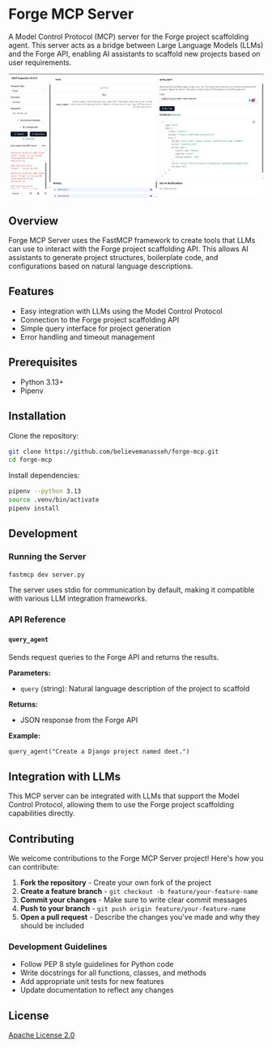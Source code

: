 # Forge MCP Server

A Model Control Protocol (MCP) server for the Forge project scaffolding agent. This server acts as a bridge between Large Language Models (LLMs) and the Forge API, enabling AI assistants to scaffold new projects based on user requirements.

![MCP Inspector Screenshot](assets/mcp-inspector-screenshot.jpg)

## Overview

Forge MCP Server uses the FastMCP framework to create tools that LLMs can use to interact with the Forge project scaffolding API. This allows AI assistants to generate project structures, boilerplate code, and configurations based on natural language descriptions.

## Features

- Easy integration with LLMs using the Model Control Protocol
- Connection to the Forge project scaffolding API
- Simple query interface for project generation
- Error handling and timeout management

## Prerequisites

- Python 3.13+
- Pipenv

## Installation

Clone the repository:

```bash
git clone https://github.com/believemanasseh/forge-mcp.git
cd forge-mcp
```

Install dependencies:

```bash
pipenv --python 3.13
source .venv/bin/activate
pipenv install
```

## Development

### Running the Server

```bash
fastmcp dev server.py
```

The server uses stdio for communication by default, making it compatible with various LLM integration frameworks.

### API Reference

#### `query_agent`

Sends request queries to the Forge API and returns the results.

**Parameters:**

- `query` (string): Natural language description of the project to scaffold

**Returns:**

- JSON response from the Forge API

**Example:**

```txt
query_agent("Create a Django project named deet.")
```

## Integration with LLMs

This MCP server can be integrated with LLMs that support the Model Control Protocol, allowing them to use the Forge project scaffolding capabilities directly.

## Contributing

We welcome contributions to the Forge MCP Server project! Here's how you can contribute:

1. **Fork the repository** - Create your own fork of the project
2. **Create a feature branch** - `git checkout -b feature/your-feature-name`
3. **Commit your changes** - Make sure to write clear commit messages
4. **Push to your branch** - `git push origin feature/your-feature-name`
5. **Open a pull request** - Describe the changes you've made and why they should be included

### Development Guidelines

- Follow PEP 8 style guidelines for Python code
- Write docstrings for all functions, classes, and methods
- Add appropriate unit tests for new features
- Update documentation to reflect any changes

## License

[Apache License 2.0](LICENSE)
